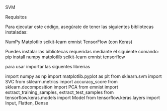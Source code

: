 SVM 

Requisitos

Para ejecutar este código, asegúrate de tener las siguientes bibliotecas instaladas:

NumPy
Matplotlib
scikit-learn
emnist
TensorFlow (con Keras)

Puedes instalar las bibliotecas requeridas mediante el siguiente comando:
pip install numpy matplotlib scikit-learn emnist tensorflow

para usar importar las siguentes librerias

import numpy as np
import matplotlib.pyplot as plt
from sklearn.svm import SVC
from sklearn.metrics import accuracy_score
from sklearn.decomposition import PCA
from emnist import extract_training_samples, extract_test_samples
from tensorflow.keras.models import Model
from tensorflow.keras.layers import Input, Flatten, Dense
